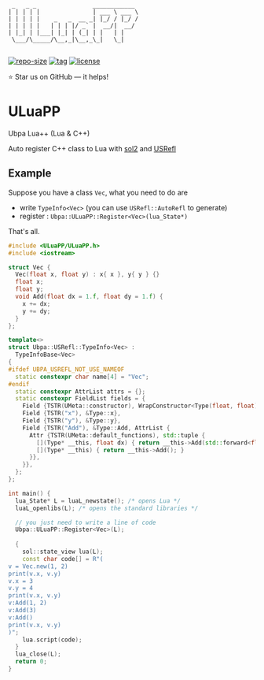 ```
 _   _ _                ____________ 
| | | | |               | ___ \ ___ \
| | | | |    _   _  __ _| |_/ / |_/ /
| | | | |   | | | |/ _` |  __/|  __/ 
| |_| | |___| |_| | (_| | |   | |    
 \___/\_____/\__,_|\__,_\_|   \_|    
                                     
```

[![repo-size](https://img.shields.io/github/languages/code-size/Ubpa/ULuaPP?style=flat)](https://github.com/alvin-me/ULuaPP/archive/master.zip) [![tag](https://img.shields.io/github/v/tag/Ubpa/ULuaPP)](https://github.com/alvin-me/ULuaPP/tags) [![license](https://img.shields.io/github/license/Ubpa/ULuaPP)](LICENSE) 

⭐ Star us on GitHub — it helps!

# ULuaPP

Ubpa Lua++ (Lua &amp; C++)

Auto register C++ class to Lua with [sol2](https://github.com/ThePhD/sol2) and [USRefl](https://github.com/alvin-me/USRefl) 

## Example

Suppose you have a class `Vec`, what you need to do are

- write `TypeInfo<Vec>` (you can use `USRefl::AutoRefl` to generate)
- register : `Ubpa::ULuaPP::Register<Vec>(lua_State*)` 

That's all.

```c++
#include <ULuaPP/ULuaPP.h>
#include <iostream>

struct Vec {
  Vec(float x, float y) : x{ x }, y{ y } {}
  float x;
  float y;
  void Add(float dx = 1.f, float dy = 1.f) {
    x += dx;
    y += dy;
  }
};

template<>
struct Ubpa::USRefl::TypeInfo<Vec> :
  TypeInfoBase<Vec>
{
#ifdef UBPA_USREFL_NOT_USE_NAMEOF
  static constexpr char name[4] = "Vec";
#endif
  static constexpr AttrList attrs = {};
  static constexpr FieldList fields = {
    Field {TSTR(UMeta::constructor), WrapConstructor<Type(float, float)>()},
    Field {TSTR("x"), &Type::x},
    Field {TSTR("y"), &Type::y},
    Field {TSTR("Add"), &Type::Add, AttrList {
      Attr {TSTR(UMeta::default_functions), std::tuple {
        [](Type* __this, float dx) { return __this->Add(std::forward<float>(dx)); },
        [](Type* __this) { return __this->Add(); }
      }},
    }},
  };
};

int main() {
  lua_State* L = luaL_newstate(); /* opens Lua */
  luaL_openlibs(L); /* opens the standard libraries */

  // you just need to write a line of code
  Ubpa::ULuaPP::Register<Vec>(L);
	
  {
    sol::state_view lua(L);
    const char code[] = R"(
v = Vec.new(1, 2)
print(v.x, v.y)
v.x = 3
v.y = 4
print(v.x, v.y)
v:Add(1, 2)
v:Add(3)
v:Add()
print(v.x, v.y)
)";
    lua.script(code);
  }
  lua_close(L);
  return 0;
}
```

